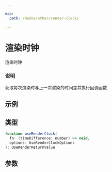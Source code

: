 ```yaml
---

map:
  path: /hooks/other/render-clock/

---
```


# 渲染时钟

渲染时钟

### 说明

获取每次渲染时与上一次渲染的时间差并执行回调函数

## 示例

<demo src="./__demo__/BasicUse.vue" title="基本使用" desc="获取屏幕两帧之间的时间差"></demo>

## 类型

```js
function useRenderClock(
  fn: (timeDifference: number) => void,
  options: UseRenderClockOptions
): UseRenderReturnValue
```

## 参数

<API src="./index.d.ts" lang="zh"></API>
